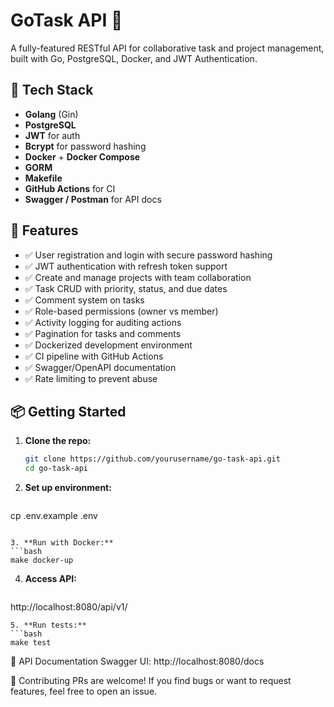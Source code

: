 # GoTask API 🧠

A fully-featured RESTful API for collaborative task and project management, built with Go, PostgreSQL, Docker, and JWT Authentication.

## 🔧 Tech Stack

- **Golang** (Gin)
- **PostgreSQL**
- **JWT** for auth
- **Bcrypt** for password hashing
- **Docker** + **Docker Compose**
- **GORM**
- **Makefile**
- **GitHub Actions** for CI
- **Swagger / Postman** for API docs

## 🚀 Features

- ✅ User registration and login with secure password hashing
- ✅ JWT authentication with refresh token support
- ✅ Create and manage projects with team collaboration
- ✅ Task CRUD with priority, status, and due dates
- ✅ Comment system on tasks
- ✅ Role-based permissions (owner vs member)
- ✅ Activity logging for auditing actions
- ✅ Pagination for tasks and comments
- ✅ Dockerized development environment
- ✅ CI pipeline with GitHub Actions
- ✅ Swagger/OpenAPI documentation
- ✅ Rate limiting to prevent abuse

<!-- ## 📁 Project Structure 

go-task-api/ 
├── cmd/ # Entry point (main.go) 
├── internal/ # Domain logic 
├── pkg/ # Shared utilities 
├── config/ # Configuration files 
├── scripts/ # DB migrations / seeds 
├── test/ # Test files 
├── Dockerfile 
├── docker-compose.yml 
├── Makefile 
├── .env.example 
└── README.md
-->


## 📦 Getting Started

1. **Clone the repo:**
   ```bash
   git clone https://github.com/yourusername/go-task-api.git
   cd go-task-api
   ```
2. **Set up environment:**
   ```bash
cp .env.example .env
   ```

3. **Run with Docker:**
   ```bash
make docker-up
   ```

4. **Access API:**
   ```bash
http://localhost:8080/api/v1/
   ```
5. **Run tests:**
   ```bash
make test
   ```

📄 API Documentation
Swagger UI: http://localhost:8080/docs

<!-- Postman Collection: Download -->

🤝 Contributing
PRs are welcome! If you find bugs or want to request features, feel free to open an issue.
